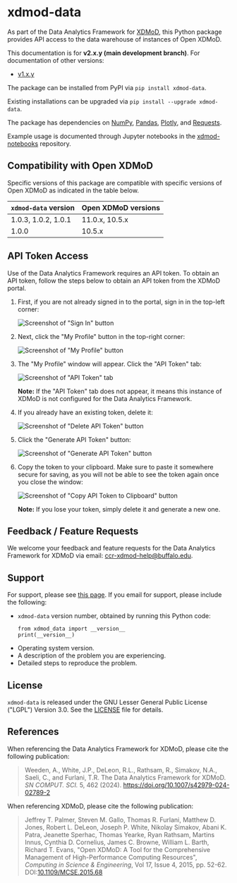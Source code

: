 # xdmod-data

As part of the Data Analytics Framework for [XDMoD](https://open.xdmod.org),
this Python package provides API access to the data warehouse of instances of
Open XDMoD.

This documentation is for **v2.x.y (main development branch)**. For
documentation of other versions:

- [v1.x.y](https://github.com/ubccr/xdmod-data/tree/v1.x.y?tab=readme-ov-file#xdmod-data)

The package can be installed from PyPI via `pip install xdmod-data`.

Existing installations can be upgraded via `pip install --upgrade xdmod-data`.

The package has dependencies on [NumPy](https://pypi.org/project/numpy/),
[Pandas](https://pypi.org/project/pandas/),
[Plotly](https://pypi.org/project/plotly/), and
[Requests](https://pypi.org/project/requests/).

Example usage is documented through Jupyter notebooks in the
[xdmod-notebooks](https://github.com/ubccr/xdmod-notebooks) repository.

## Compatibility with Open XDMoD

Specific versions of this package are compatible with specific versions of Open
XDMoD as indicated in the table below.

| `xdmod-data` version | Open XDMoD versions |
| -------------------- | ------------------- |
| 1.0.3, 1.0.2, 1.0.1  | 11.0.x, 10.5.x      |
| 1.0.0                | 10.5.x              |

## API Token Access

Use of the Data Analytics Framework requires an API token. To obtain an API
token, follow the steps below to obtain an API token from the XDMoD portal.

1. First, if you are not already signed in to the portal, sign in in the
   top-left corner:

    ![Screenshot of "Sign In" button](https://raw.githubusercontent.com/ubccr/xdmod-data/main/docs/images/api-token/sign-in.jpg)

1. Next, click the "My Profile" button in the top-right corner:

    ![Screenshot of "My Profile" button](https://raw.githubusercontent.com/ubccr/xdmod-data/main/docs/images/api-token/my-profile.jpg)

1. The "My Profile" window will appear. Click the "API Token" tab:

    ![Screenshot of "API Token" tab](https://raw.githubusercontent.com/ubccr/xdmod-data/main/docs/images/api-token/api-token-tab.jpg)

    **Note:** If the "API Token" tab does not appear, it means this instance of XDMoD is not configured for the Data Analytics Framework.

1. If you already have an existing token, delete it:

    ![Screenshot of "Delete API Token" button](https://raw.githubusercontent.com/ubccr/xdmod-data/main/docs/images/api-token/delete.jpg)

1. Click the "Generate API Token" button:

    ![Screenshot of "Generate API Token" button](https://raw.githubusercontent.com/ubccr/xdmod-data/main/docs/images/api-token/generate.jpg)

1. Copy the token to your clipboard. Make sure to paste it somewhere secure for
   saving, as you will not be able to see the token again once you close the
   window:

    ![Screenshot of "Copy API Token to Clipboard" button](https://raw.githubusercontent.com/ubccr/xdmod-data/main/docs/images/api-token/copy.jpg)

    **Note:** If you lose your token, simply delete it and generate a new one.

## Feedback / Feature Requests

We welcome your feedback and feature requests for the Data Analytics Framework
for XDMoD via email: ccr-xdmod-help@buffalo.edu.

## Support

For support, please see [this page](https://open.xdmod.org/support.html). If
you email for support, please include the following:
* `xdmod-data` version number, obtained by running this Python code:
    ```
    from xdmod_data import __version__
    print(__version__)
    ```
* Operating system version.
* A description of the problem you are experiencing.
* Detailed steps to reproduce the problem.

## License

`xdmod-data` is released under the GNU Lesser General Public License ("LGPL")
Version 3.0. See the [LICENSE](LICENSE) file for details.

## References

When referencing the Data Analytics Framework for XDMoD, please cite the
following publication:

> Weeden, A., White, J.P., DeLeon, R.L., Rathsam, R., Simakov, N.A., Saeli, C.,
> and Furlani, T.R. The Data Analytics Framework for XDMoD. _SN COMPUT. SCI._
> 5, 462 (2024). https://doi.org/10.1007/s42979-024-02789-2

When referencing XDMoD, please cite the following publication:

> Jeffrey T. Palmer, Steven M. Gallo, Thomas R. Furlani, Matthew D. Jones,
> Robert L. DeLeon, Joseph P. White, Nikolay Simakov, Abani K. Patra, Jeanette
> Sperhac, Thomas Yearke, Ryan Rathsam, Martins Innus, Cynthia D. Cornelius,
> James C. Browne, William L. Barth, Richard T. Evans, "Open XDMoD: A Tool for
> the Comprehensive Management of High-Performance Computing Resources",
> *Computing in Science & Engineering*, Vol 17, Issue 4, 2015, pp. 52-62.
> DOI:[10.1109/MCSE.2015.68](https://doi.org/10.1109/MCSE.2015.68)
